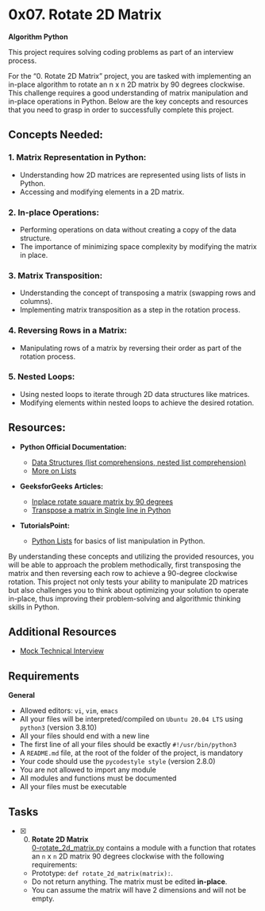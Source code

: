 # 0x07. Rotate 2D Matrix
**Algorithm Python**

This project requires solving coding problems as part of an interview process.

For the “0. Rotate 2D Matrix” project, you are tasked with implementing an in-place algorithm to rotate an n x n 2D matrix by 90 degrees clockwise. This challenge requires a good understanding of matrix manipulation and in-place operations in Python. Below are the key concepts and resources that you need to grasp in order to successfully complete this project.

## Concepts Needed:
### 1\. Matrix Representation in Python:
* Understanding how 2D matrices are represented using lists of lists in Python.
* Accessing and modifying elements in a 2D matrix.

### 2\. In-place Operations:
* Performing operations on data without creating a copy of the data structure.
* The importance of minimizing space complexity by modifying the matrix in place.

### 3\. Matrix Transposition:
* Understanding the concept of transposing a matrix (swapping rows and columns).
* Implementing matrix transposition as a step in the rotation process.

### 4\. Reversing Rows in a Matrix:
* Manipulating rows of a matrix by reversing their order as part of the rotation process.

### 5\. Nested Loops:
* Using nested loops to iterate through 2D data structures like matrices.
* Modifying elements within nested loops to achieve the desired rotation.

## Resources:

* **Python Official Documentation:**
    * [Data Structures (list comprehensions, nested list comprehension)](https://docs.python.org/3/tutorial/datastructures.html "Data Structures (list comprehensions, nested list comprehension)")
    * [More on Lists](https://docs.python.org/3/tutorial/datastructures.html#more-on-lists "More on Lists")

* **GeeksforGeeks Articles:**
    * [Inplace rotate square matrix by 90 degrees](https://www.geeksforgeeks.org/inplace-rotate-square-matrix-by-90-degrees/ "Inplace rotate square matrix by 90 degrees")
    * [Transpose a matrix in Single line in Python](https://www.geeksforgeeks.org/transpose-matrix-single-line-python/ "Transpose a matrix in Single line in Python")

* **TutorialsPoint:**
    * [Python Lists](https://www.tutorialspoint.com/python/python_lists.htm "Python Lists") for basics of list manipulation in Python.

By understanding these concepts and utilizing the provided resources, you will be able to approach the problem methodically, first transposing the matrix and then reversing each row to achieve a 90-degree clockwise rotation. This project not only tests your ability to manipulate 2D matrices but also challenges you to think about optimizing your solution to operate in-place, thus improving their problem-solving and algorithmic thinking skills in Python.

## Additional Resources
* [Mock Technical Interview](https://www.youtube.com/watch?feature=shared&v=yM9Xbi-MigE "Mock Technical Interview")

## Requirements
**General**

* Allowed editors: `vi`, `vim`, `emacs`
* All your files will be interpreted/compiled on `Ubuntu 20.04 LTS` using `python3` (version 3.8.10)
* All your files should end with a new line
* The first line of all your files should be exactly `#!/usr/bin/python3`
* A `README.md` file, at the root of the folder of the project, is mandatory
* Your code should use the `pycodestyle style` (version 2.8.0)
* You are not allowed to import any module
* All modules and functions must be documented
* All your files must be executable

## Tasks

+ [x] 0. **Rotate 2D Matrix**<br/>[0-rotate_2d_matrix.py](0-rotate_2d_matrix.py) contains a module with a function that rotates an `n` x `n` 2D matrix 90 degrees clockwise with the following requirements:
  + Prototype: `def rotate_2d_matrix(matrix):`.
  + Do not return anything. The matrix must be edited **in-place**.
  + You can assume the matrix will have 2 dimensions and will not be empty.
